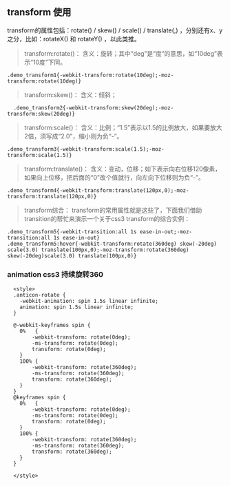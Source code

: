 ## transform 使用 ##

transform的属性包括：rotate() / skew() / scale() / translate(,) ，分别还有x、y之分，比如：rotateX() 和 rotateY() ，以此类推。

>  transform:rotate()： 含义：旋转；其中“deg”是“度”的意思，如“10deg”表示“10度”下同。
  
    .demo_transform1{-webkit-transform:rotate(10deg);-moz-transform:rotate(10deg)}

>  transform:skew()：  含义：倾斜；
    
      .demo_transform2{-webkit-transform:skew(20deg);-moz-transform:skew(20deg)}

>  transform:scale()：
含义：比例；“1.5”表示以1.5的比例放大，如果要放大2倍，须写成“2.0”，缩小则为负“-”。

    .demo_transform3{-webkit-transform:scale(1.5);-moz-transform:scale(1.5)}

>  transform:translate()：
含义：变动，位移；如下表示向右位移120像素，如果向上位移，把后面的“0”改个值就行，向左向下位移则为负“-”。

    .demo_transform4{-webkit-transform:translate(120px,0);-moz-transform:translate(120px,0)}

>  transform综合：
transform的常用属性就是这些了，下面我们借助transition的帮忙来演示一个关于css3 transform的综合实例：

    .demo_transform5{-webkit-transition:all 1s ease-in-out;-moz-transition:all 1s ease-in-out}
    .demo_transform5:hover{-webkit-transform:rotate(360deg) skew(-20deg) scale(3.0) translate(100px,0);-moz-transform:rotate(360deg) skew(-20deg)scale(3.0) translate(100px,0)}

### animation css3 持续旋转360 ###
      <style>
      .anticon-rotate {
        -webkit-animation: spin 1.5s linear infinite;
        animation: spin 1.5s linear infinite;
      }

      @-webkit-keyframes spin {
        0%   {
            -webkit-transform: rotate(0deg);
            -ms-transform: rotate(0deg);
            transform: rotate(0deg);
        }
        100% {
            -webkit-transform: rotate(360deg);
            -ms-transform: rotate(360deg);
            transform: rotate(360deg);
        }
      }
      @keyframes spin {
        0%   {
            -webkit-transform: rotate(0deg);
            -ms-transform: rotate(0deg);
            transform: rotate(0deg);
        }
        100% {
            -webkit-transform: rotate(360deg);
            -ms-transform: rotate(360deg);
            transform: rotate(360deg);
        }
      }

      </style>
